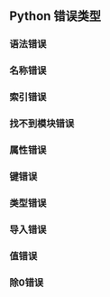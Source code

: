 ## Python 错误类型

### 语法错误

### 名称错误

### 索引错误

### 找不到模块错误

### 属性错误

### 键错误

### 类型错误

### 导入错误

### 值错误

### 除0错误
